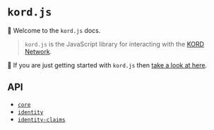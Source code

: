 # `kord.js`

👋 Welcome to the `kord.js` docs.

> `kord.js` is the JavaScript library for interacting with the
[KORD Network](https://github.com/kord-network).

🚀 If you are just getting started with `kord.js` then
[take a look at here](getting-started.md).

## API

- [`core`](./api/kord.js)
- [`identity`](./api/identity)
- [`identity-claims`](./api/identity-claims)

